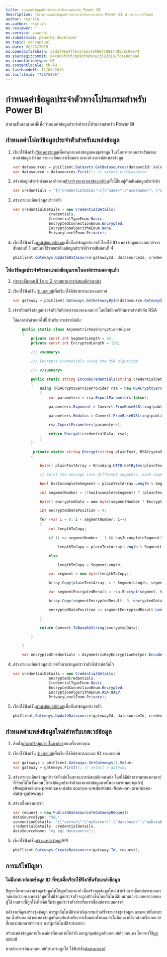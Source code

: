 ```yaml
---
title: กำหนดค่าข้อมูลประจำตัวทางโปรแกรมสำหรับ Power BI
description: วิธีการกำหนดค่าข้อมูลประจำตัวทางโปรแกรมสำหรับ Power BI สำหรับระบบอัตโนมัติ
author: rkarlin
ms.author: rkarlin
ms.reviewer: ''
ms.service: powerbi
ms.subservice: powerbi-developer
ms.topic: conceptual
ms.date: 02/25/2019
ms.openlocfilehash: 52daf96a4ff6ca7eac4d996f5891740538c88e74
ms.sourcegitcommit: 64c860fcbf2969bf089cec358331a1fc1e0d39a8
ms.translationtype: HT
ms.contentlocale: th-TH
ms.lasthandoff: 11/09/2019
ms.locfileid: "73875856"
---
```

# <a name="configure-credentials-programmatically-for-power-bi"></a>กำหนดค่าข้อมูลประจำตัวทางโปรแกรมสำหรับ Power BI

ทำตามขั้นตอนเหล่านี้เพื่อกำหนดค่าข้อมูลประจำตัวทางโปรแกรมสำหรับ Power BI

## <a name="configure-a-credential-flow-for-data-sources"></a>กำหนดค่าโฟลว์ข้อมูลประจำตัวสำหรับแหล่งข้อมูล

1. เรียกใช้ฟังก์ชัน[รับแหล่งข้อมูล](https://docs.microsoft.com/rest/api/power-bi/datasets/getdatasourcesingroup)เพื่อค้นหาแหล่งข้อมูลของชุดข้อมูล ในเนื้อหาคำตอบสำหรับแต่ละแหล่งข้อมูล มีชนิด รายละเอียดการเชื่อมต่อ เกตเวย์ และรหัสแหล่งข้อมูล

    ```csharp
    var datasources = pbiClient.Datasets.GetDatasources(datasetId).Value;
    var datasource = datasources.First(); // select a datasource
    ```

2. สร้างข้อมูลประจำตัวของสตริงตาม[ตัวอย่างของแหล่งข้อมูลอัปเด](https://docs.microsoft.com/rest/api/power-bi/gateways/updatedatasource)ทั้งนี้ขึ้นอยู่กับชนิดข้อมูลประจำตัว

    ```csharp
    var credentials = "{\"credentialData\":[{\"name\":\"username\", \"value\":\"john\"},{\"name\":\"password\", \"value\":\"*****\"}]}";
    ```

3. สร้างรายละเอียดข้อมูลประจำตัว

    ```csharp
    var credentialDetails = new CredentialDetails(
                    credentials,
                    CredentialTypeEnum.Basic,
                    EncryptedConnectionEnum.Encrypted,
                    EncryptionAlgorithmEnum.None,
                    PrivacyLevelEnum.Private);
    ```

4. เรียกใช้ฟังก์ชัน[แหล่งข้อมูลอัปเดต](https://docs.microsoft.com/rest/api/power-bi/gateways/updatedatasource)เพื่อตั้งค่าข้อมูลประจำตัวโดยใช้ ID แหล่งข้อมูลและเกตเวย์จากขั้นตอนที่ 1 และโดยใช้รายละเอียดข้อมูลประจำตัวจากขั้นตอนที่ 4

    ```csharp
    pbiClient.Gateways.UpdateDatasource(gatewayId, datasourceId, credentialDetails);
    ```

### <a name="expired-on-premises-data-source-credentials-flow"></a>โฟลว์ข้อมูลประจำตัวของแหล่งข้อมูลภายในองค์กรหมดอายุแล้ว

1. [ทำตามขั้นตอนที่ 1 และ 2 จากสถานการณ์สมมติก่อนหน้า](#configure-a-credential-flow-for-data-sources)

2. เรียกใช้ฟังก์ชัน [รับเกตเวย์](https://docs.microsoft.com/rest/api/power-bi/gateways/getgateways)เพื่อเรียกใช้คีย์สาธารณะของเกตเวย์

    ```csharp
    var gateway = pbiClient.Gateways.GetGatewayById(datasource.GatewayId);
    ```

3. เข้ารหัสสตริงข้อมูลประจำตัวกับคีย์สาธารณะของเกตเวย์ โดยใช้อัลกอริทึมการเข้ารหัสลับ RSA

    ใช้คลาสตัวช่วยต่อไปนี้สำหรับการเข้ารหัสลับ:

    ```csharp
        public static class AsymmetricKeyEncryptionHelper
        {
            private const int SegmentLength = 85;
            private const int EncryptedLength = 128;

            /// <summary>

            /// Encrypts credentials using the RSA algorithm

            /// </summary>

            public static string EncodeCredentials(string credentialData, string publicKeyExponent, string publicKeyModulus)
            {
                using (RSACryptoServiceProvider rsa = new RSACryptoServiceProvider(EncryptedLength * 8))
                {
                    var parameters = rsa.ExportParameters(false);

                    parameters.Exponent = Convert.FromBase64String(publicKeyExponent);

                    parameters.Modulus = Convert.FromBase64String(publicKeyModulus);

                    rsa.ImportParameters(parameters);

                    return Encrypt(credentialData, rsa);
                }
            }

             private static string Encrypt(string plainText, RSACryptoServiceProvider rsa)
            {

                byte[] plainTextArray = Encoding.UTF8.GetBytes(plainText);

                // Split the message into different segments, each segment's length is 85. So, the result may be 85,85,85,20. 

                bool hasIncompleteSegment = plainTextArray.Length % SegmentLength != 0; 

                int segmentNumber = (!hasIncompleteSegment) ? (plainTextArray.Length / SegmentLength) : ((plainTextArray.Length SegmentLength) + 1);

                byte[] encryptedData = new byte[segmentNumber * EncryptedLength];

                int encryptedDataPosition = 0;

                for (var i = 0; i < segmentNumber; i++)
                {
                    int lengthToCopy;

                    if (i == segmentNumber - 1 && hasIncompleteSegment)

                        lengthToCopy = plainTextArray.Length % SegmentLength;

                    else

                        lengthToCopy = SegmentLength;

                    var segment = new byte[lengthToCopy];

                    Array.Copy(plainTextArray, i * SegmentLength, segment, 0, lengthToCopy);

                    var segmentEncryptedResult = rsa.Encrypt(segment, true);

                    Array.Copy(segmentEncryptedResult, 0, encryptedData, encryptedDataPosition, segmentEncryptedResult.Length);

                    encryptedDataPosition += segmentEncryptedResult.Length;

                }

                return Convert.ToBase64String(encryptedData);

            }

        }

        var encryptedCredentials = AsymmetricKeyEncryptionHelper.EncodeCredentials(credentials);
    ```

4. สร้างรายละเอียดข้อมูลประจำตัวด้วยข้อมูลประจำตัวที่เข้ารหัสลับไว้

    ```csharp
    var credentialDetails = new CredentialDetails(
                    encryptedCredentials,
                    CredentialTypeEnum.Basic,
                    EncryptedConnectionEnum.Encrypted,
                    EncryptionAlgorithmEnum.RSA-OAEP,
                    PrivacyLevelEnum.Private);
    ```

5. เรียกใช้ฟังก์ชัน[แหล่งข้อมูลอัปเดต](https://docs.microsoft.com/rest/api/power-bi/gateways/updatedatasource)เพื่อตั้งค่าข้อมูลประจำตัว

    ```csharp
    pbiClient.Gateways.UpdateDatasource(gatewayId, datasourceId, credentialDetails);
    ```

## <a name="configure-a-new-data-source-for-a-data-gateway"></a>กำหนดค่าแหล่งข้อมูลใหม่สำหรับเกตเวย์ข้อมูล

1. ติดตั้ง[เกตเวย์ข้อมูลภายในองค์กร](https://powerbi.microsoft.com/gateway/)บนเครื่องของคุณ

2. เรียกใช้ฟังก์ชัน [รับเกตเวย์](https://docs.microsoft.com/rest/api/power-bi/gateways/getgateways)เพื่อเรียกใช้คีย์สาธารณะและ ID ของเกตเวย์

    ```csharp
    var gateways = pbiClient.Gateways.GetGateways().Value;
    var gateway = gateways.First(); // select a gateway
    ```

3. สร้างรายละเอียดข้อมูลประจำตัวเช่นในสถานการณ์สมมติก่อนหน้า โดยใช้คีย์สาธารณะของเกตเวย์ที่เรียกใช้ในขั้นตอน[โฟลว์ข้อมูลประจำตัวของแหล่งข้อมูลภายในองค์กรหมดอายุแล้ว](#expired-on-premises-data source-credentials-flow-on-premises-data-gateway)

4. สร้างเนื้อความคำขอ

    ```csharp
    var request = new PublishDatasourceToGatewayRequest(
    dataSourceType: "SQL",
    connectionDetails: "{\"server\":\"myServer\",\"database\":\"myDatabase\"}",
    credentialDetails: credentialDetails,
    dataSourceName: "my sql datasource");
    ```

5. เรียกใช้ฟังก์ชัน[สร้างแหล่งข้อมูล](https://docs.microsoft.com/rest/api/power-bi/gateways/createdatasource)API

    ```csharp
    pbiClient.Gateways.CreateDatasource(gateway.Id, request);
    ```

## <a name="troubleshooting"></a>การแก้ไขปัญหา

### <a name="no-gateway-and-data-source-id-found-when-calling-get-data-sources"></a>ไม่มีเกตเวย์และข้อมูล ID ที่พบเมื่อเรียกใช้ฟังก์ชันรับแหล่งข้อมูล

ปัญหานี้หมายความว่าชุดข้อมูลไม่ได้ผูกกับเกตเวย์ เมื่อสร้างชุดข้อมูลใหม่ สำหรับการเชื่อมต่อระบบคลาวด์แต่ละระบบ แหล่งข้อมูลที่ไม่มีข้อมูลประจำตัวจะถูกสร้างขึ้นโดยอัตโนมัติบนเกตเวย์ระบบคลาวด์ของผู้ใช้ เกตเวย์นี้ถูกใช้เพื่อจัดเก็บข้อมูลประจำตัวสำหรับการเชื่อมต่อระบบคลาวด์

หลังจากที่คุณสร้างชุดข้อมูล การผูกอัตโนมัติจะดำเนินการแล้วเสร็จระหว่างชุดข้อมูลและเกตเวย์ที่เหมาะสม ซึ่งประกอบด้วยแหล่งข้อมูลที่ตรงกันสำหรับการเชื่อมต่อทั้งหมด ถ้าไม่มีเกตเวย์ดังกล่าวหรือเกตเวย์ที่เหมาะสมหลายรายการ การผูกอัตโนมัติจะล้มเหลว

สร้างแหล่งข้อมูลภายในองค์กรที่ขาดหายไปถ้ามี และผูกชุดข้อมูลกับเกตเวย์ด้วยตนเอง โดยการใช้[ผูกเกตเวย์](https://docs.microsoft.com/rest/api/power-bi/datasets/bindtogateway)

หากต้องการค้นหาเกตเวย์ที่สามารถผูกได้ ใช้ฟังก์ชัน[ค้นหาเกตเวย์](https://docs.microsoft.com/rest/api/power-bi/datasets/discovergateways)
